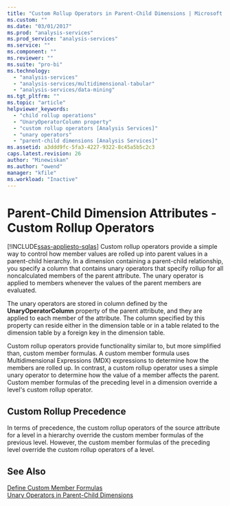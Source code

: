 ```yaml
---
title: "Custom Rollup Operators in Parent-Child Dimensions | Microsoft Docs"
ms.custom: ""
ms.date: "03/01/2017"
ms.prod: "analysis-services"
ms.prod_service: "analysis-services"
ms.service: ""
ms.component: ""
ms.reviewer: ""
ms.suite: "pro-bi"
ms.technology: 
  - "analysis-services"
  - "analysis-services/multidimensional-tabular"
  - "analysis-services/data-mining"
ms.tgt_pltfrm: ""
ms.topic: "article"
helpviewer_keywords: 
  - "child rollup operations"
  - "UnaryOperatorColumn property"
  - "custom rollup operators [Analysis Services]"
  - "unary operators"
  - "parent-child dimensions [Analysis Services]"
ms.assetid: a3ddd9fc-5fa3-4227-9322-8c45a5b5c2c3
caps.latest.revision: 26
author: "Minewiskan"
ms.author: "owend"
manager: "kfile"
ms.workload: "Inactive"
---
```

# Parent-Child Dimension Attributes - Custom Rollup Operators
[!INCLUDE[ssas-appliesto-sqlas](../../includes/ssas-appliesto-sqlas.md)]
  Custom rollup operators provide a simple way to control how member values are rolled up into parent values in a parent-child hierarchy. In a dimension containing a parent-child relationship, you specify a column that contains unary operators that specify rollup for all noncalculated members of the parent attribute. The unary operator is applied to members whenever the values of the parent members are evaluated.  
  
 The unary operators are stored in column defined by the **UnaryOperatorColumn** property of the parent attribute, and they are applied to each member of the attribute. The column specified by this property can reside either in the dimension table or in a table related to the dimension table by a foreign key in the dimension table.  
  
 Custom rollup operators provide functionality similar to, but more simplified than, custom member formulas. A custom member formula uses Multidimensional Expressions (MDX) expressions to determine how the members are rolled up. In contrast, a custom rollup operator uses a simple unary operator to determine how the value of a member affects the parent. Custom member formulas of the preceding level in a dimension override a level's custom rollup operator.  
  
## Custom Rollup Precedence  
 In terms of precedence, the custom rollup operators of the source attribute for a level in a hierarchy override the custom member formulas of the previous level. However, the custom member formulas of the preceding level override the custom rollup operators of a level.  
  
## See Also  
 [Define Custom Member Formulas](../../analysis-services/multidimensional-models/attribute-properties-define-custom-member-formulas.md)   
 [Unary Operators in Parent-Child Dimensions](../../analysis-services/multidimensional-models/parent-child-dimension-attributes-unary-operators.md)  
  
  
